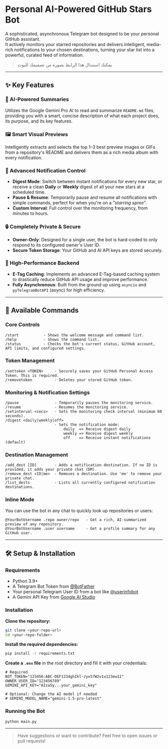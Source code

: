 
# Personal AI-Powered GitHub Stars Bot

A sophisticated, asynchronous Telegram bot designed to be your personal GitHub assistant.  
It actively monitors your starred repositories and delivers intelligent, media-rich notifications to your chosen destinations, turning your star list into a powerful, curated feed of information.

> يمكنك استبدال هذا الرابط بصورة من تصميمك للبوت

---

## ✨ Key Features

### 🤖 AI-Powered Summaries  
Utilizes the Google Gemini Pro AI to read and summarize `README.md` files, providing you with a smart, concise description of what each project does, its purpose, and its key features.

### 🖼️ Smart Visual Previews  
Intelligently extracts and selects the top 1–3 best preview images or GIFs from a repository's README and delivers them as a rich media album with every notification.

### 🔔 Advanced Notification Control
- **Digest Mode**: Switch between instant notifications for every new star, or receive a clean **Daily** or **Weekly** digest of all your new stars at a scheduled time.
- **Pause & Resume**: Temporarily pause and resume all notifications with simple commands, perfect for when you're on a _"starring spree"_.
- **Custom Interval**: Full control over the monitoring frequency, from minutes to hours.

### 🔒 Completely Private & Secure
- **Owner-Only**: Designed for a single user, the bot is hard-coded to only respond to its configured owner's User ID.
- **Secure Token Storage**: Your GitHub and AI API keys are stored securely.

### 🚀 High-Performance Backend
- **E-Tag Caching**: Implements an advanced E-Tag-based caching system to drastically reduce GitHub API usage and improve performance.
- **Fully Asynchronous**: Built from the ground up using `asyncio` and `pyTelegramBotAPI` (async) for high efficiency.

---

## 🚀 Available Commands

### Core Controls
```
/start           - Shows the welcome message and command list.  
/help            - Shows the command list.  
/status          - Checks the bot's current status, GitHub account, API limits, and configured settings.  
```

### Token Management
```
/settoken <TOKEN>     - Securely saves your GitHub Personal Access Token. This is required.  
/removetoken          - Deletes your stored GitHub token.  
```

### Monitoring & Notification Settings
```
/pause                - Temporarily pauses the monitoring service.  
/resume               - Resumes the monitoring service.  
/setinterval <secs>   - Sets the monitoring check interval (minimum 60 seconds).  
/digest <daily|weekly|off>  
                      - Sets the notification mode:  
                          daily  => Receive digest daily  
                          weekly => Receive digest weekly  
                          off    => Receive instant notifications (default)  
```

### Destination Management
```
/add_dest [ID]        - Adds a notification destination. If no ID is provided, it adds your private chat (DM).  
/remove_dest <ID|me>  - Removes a destination. Use 'me' to remove your private chat.  
/list_dests           - Lists all currently configured notification destinations.  
```

### Inline Mode  
You can use the bot in any chat to quickly look up repositories or users:

```
@YourBotUsername .repo owner/repo   - Get a rich, AI-summarized preview of any repository.  
@YourBotUsername .user username     - Get a profile summary for any GitHub user.  
```

---

## 🛠️ Setup & Installation

### Requirements
- Python 3.9+
- A Telegram Bot Token from [@BotFather](https://t.me/BotFather)
- Your personal Telegram User ID from a bot like [@userinfobot](https://t.me/userinfobot)
- A Gemini API Key from [Google AI Studio](https://aistudio.google.com/app/apikey)

### Installation

**Clone the repository:**
```bash
git clone <your-repo-url>
cd <your-repo-folder>
```

**Install the required dependencies:**
```bash
pip install -r requirements.txt
```

**Create a `.env` file** in the root directory and fill it with your credentials:
```env
# Required
BOT_TOKEN="123456:ABC-DEF1234ghIkl-zyx57W2v1u123ew11"
OWNER_USER_ID="123456789"
GEMINI_API_KEY="AIzaSy...your_gemini_key"

# Optional: Change the AI model if needed
# GEMINI_MODEL_NAME="gemini-1.5-pro-latest"
```

### Running the Bot
```bash
python main.py
```

---

> Have suggestions or want to contribute? Feel free to open issues or pull requests!
